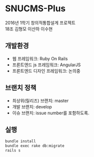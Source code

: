 # SNUCMS-Plus  
2016년 1학기 창의적통합설계 프로젝트  
18조 김형모 이산하 이수현

## 개발환경
- 웹 프레임워크: Ruby On Rails
- 프론트엔드 js 프레임워크: AngularJS
- 프론트엔드 디자인 프레임워크: 논의중

## 브랜치 정책
- 최상위(릴리즈) 브랜치: master
- 개발 브랜치: develop
- 이슈 브랜치: issue number를 포함하도록.

## 실행
```bash
bundle install
bundle exec rake db:migrate
rails s
```
